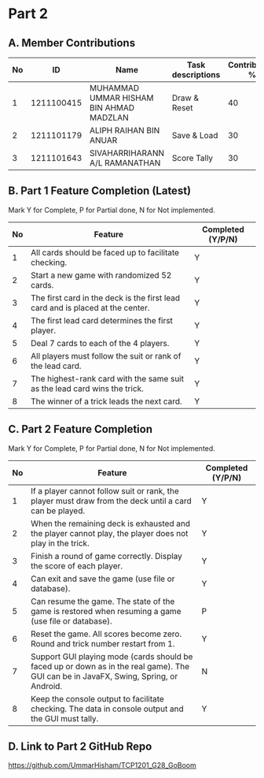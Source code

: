 # Part 2

## A. Member Contributions

No | ID         | Name                                        | Task descriptions | Contribution %
-- | ---------- | ------------------------------------------- | ----------------- | --------------
1  | 1211100415 |MUHAMMAD UMMAR HISHAM BIN AHMAD MADZLAN      |    Draw & Reset   |       40
2  | 1211101179 |ALIPH RAIHAN BIN ANUAR                       |    Save & Load    |       30
3  | 1211101643 |SIVAHARRIHARANN A/L RAMANATHAN               |    Score Tally    |       30


## B. Part 1 Feature Completion (Latest)

Mark Y for Complete, P for Partial done, N for Not implemented.

No | Feature                                                                         | Completed (Y/P/N)
-- | ------------------------------------------------------------------------------- | -----------------
1  | All cards should be faced up to facilitate checking.                            |          Y
2  | Start a new game with randomized 52 cards.                                      |          Y
3  | The first card in the deck is the first lead card and is placed at the center.  |          Y
4  | The first lead card determines the first player.                                |          Y
5  | Deal 7 cards to each of the 4 players.                                          |          Y
6  | All players must follow the suit or rank of the lead card.                      |          Y
7  | The highest-rank card with the same suit as the lead card wins the trick.       |          Y
8  | The winner of a trick leads the next card.                                      |          Y


## C. Part 2 Feature Completion

Mark Y for Complete, P for Partial done, N for Not implemented.

No | Feature                                                                                                     | Completed (Y/P/N)
-- | ------------------------------------------------------------------------------------------------------------| -----------------
1  | If a player cannot follow suit or rank, the player must draw from the deck until a card can be played.      |         Y
2  | When the remaining deck is exhausted and the player cannot play, the player does not play in the trick.     |         Y
3  | Finish a round of game correctly. Display the score of each player.                                         |         Y
4  | Can exit and save the game (use file or database).                                                          |         Y
5  | Can resume the game. The state of the game is restored when resuming a game (use file or database).         |         P
6  | Reset the game. All scores become zero. Round and trick number restart from 1.                              |         Y
7  | Support GUI playing mode (cards should be faced up or down as in the real game). The GUI can be in JavaFX, Swing, Spring, or Android.                                                                                                         |         N
8  | Keep the console output to facilitate checking. The data in console output and the GUI must tally.          |         Y


## D. Link to Part 2 GitHub Repo

https://github.com/UmmarHisham/TCP1201_G28_GoBoom

